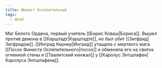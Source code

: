 ```yaml
---
title: Финист Ослепительный
tags:
  - dead
---
```

Маг Белого Ордена, первый учитель [[Борис Коваш|Бориса]]. Вышел против демона в [[Карштадт|Карштадте]], но был убит [[Зигфрид|Зигфридом]]. [[Ингрид Кернер|Ингрид]] утащила с мертвого мага [[Посох Финиста Ослепительного|посох]] и обменяла его на свиток огненной стены и [[Таалитский кинжал]] у [[Каролус Энтшлафен|Каролуса Энтшлафена]].

